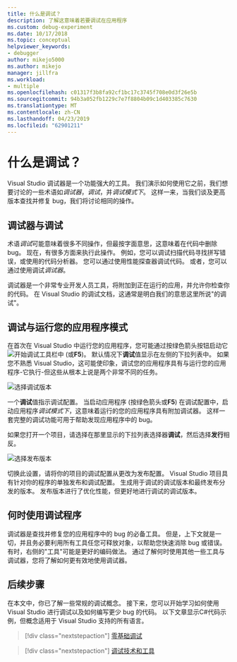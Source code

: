 ```yaml
---
title: 什么是调试？
description: 了解这意味着若要调试在应用程序
ms.custom: debug-experiment
ms.date: 10/17/2018
ms.topic: conceptual
helpviewer_keywords:
- debugger
author: mikejo5000
ms.author: mikejo
manager: jillfra
ms.workload:
- multiple
ms.openlocfilehash: c01317f3b8fa92cf1bc17c3745f708e0d3f26e5b
ms.sourcegitcommit: 94b3a052fb1229c7e7f8804b09c1d403385c7630
ms.translationtype: MT
ms.contentlocale: zh-CN
ms.lasthandoff: 04/23/2019
ms.locfileid: "62901211"
---
```

# <a name="what-is-debugging"></a>什么是调试？

Visual Studio 调试器是一个功能强大的工具。 我们演示如何使用它之前，我们想要讨论的一些术语如*调试器*，*调试*，并*调试模式下*。 这样一来，当我们谈及更高版本查找并修复 bug，我们将讨论相同的操作。

## <a name="debugger-vs-debugging"></a>调试器与调试

术语*调试*可能意味着很多不同操作，但最按字面意思，这意味着在代码中删除 bug。 现在，有很多方面来执行此操作。 例如，您可以调试扫描代码寻找拼写错误，或使用的代码分析器。 您可以通过使用性能探查器调试代码。 或者，您可以通过使用调试*调试器*。

调试器是一个非常专业开发人员工具，将附加到正在运行的应用，并允许你检查你的代码。 在 Visual Studio 的调试文档，这通常是明白我们的意思这里所说"的调试"。

## <a name="debug-mode-vs-running-your-app"></a>调试与运行您的应用程序模式

在首次在 Visual Studio 中运行您的应用程序，您可能通过按绿色箭头按钮启动它![开始调试](../debugger/media/dbg-tour-start-debugging.png "开始调试")工具栏中 (或**F5**)。 默认情况下**调试**值显示在左侧的下拉列表中。 如果您不熟悉 Visual Studio，这可能使印象，调试您的应用程序具有与运行您的应用程序-它执行-但这些从根本上说是两个非常不同的任务。

![选择调试版本](../debugger/media/what-is-debugging-debug-build.png)

一个**调试**值指示调试配置。 当启动应用程序 (按绿色箭头或**F5**) 在调试配置中，启动应用程序*调试模式下*，这意味着运行的您的应用程序具有附加调试器。 这样一套完整的调试功能可用于帮助发现应用程序中的 bug。

如果您打开一个项目，请选择在那里显示的下拉列表选择器**调试**，然后选择**发行**相反。

![选择发布版本](../debugger/media/what-is-debugging-release-build.png)

切换此设置，请将你的项目的调试配置从更改为发布配置。 Visual Studio 项目具有针对你的程序的单独发布和调试配置。 生成用于调试的调试版本和最终发布分发的版本。 发布版本进行了优化性能，但更好地进行调试的调试版本。

## <a name="when-to-use-a-debugger"></a>何时使用调试程序

调试器是查找并修复您的应用程序中的 bug 的必备工具。 但是，上下文就是一切，并且务必要利用所有工具任您可释放对象，以帮助您快速消除 bug 或错误。 有时，右侧的"工具"可能是更好的编码做法。 通过了解何时使用其他一些工具与调试器，您将了解如何更有效地使用调试器。

## <a name="next-steps"></a>后续步骤

在本文中，你已了解一些常规的调试概念。 接下来，您可以开始学习如何使用 Visual Studio 进行调试以及如何编写更少 bug 的代码。 以下文章显示C#代码示例，但概念适用于 Visual Studio 支持的所有语言。

> [!div class="nextstepaction"]
> [零基础调试](../debugger/debugging-absolute-beginners.md)

> [!div class="nextstepaction"]
> [调试技术和工具](../debugger/write-better-code-with-visual-studio.md)
